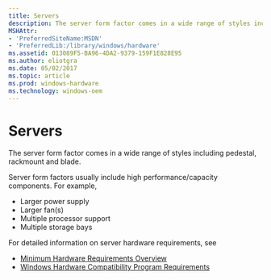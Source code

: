```yaml
---
title: Servers
description: The server form factor comes in a wide range of styles including pedestal, rackmount and blade.
MSHAttr:
- 'PreferredSiteName:MSDN'
- 'PreferredLib:/library/windows/hardware'
ms.assetid: 013089F5-BA96-4DA2-9379-159F1E828E95
ms.author: eliotgra
ms.date: 05/02/2017
ms.topic: article
ms.prod: windows-hardware
ms.technology: windows-oem
---
```


# Servers


The server form factor comes in a wide range of styles including pedestal, rackmount and blade.

Server form factors usually include high performance/capacity components. For example,

-   Larger power supply
-   Larger fan(s)
-   Multiple processor support
-   Multiple storage bays

For detailed information on server hardware requirements, see

-   [Minimum Hardware Requirements Overview](../minimum/minimum-hardware-requirements-overview.md)
-   [Windows Hardware Compatibility Program Requirements](https://docs.microsoft.com/en-us/windows-hardware/design/compatibility/)